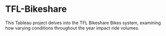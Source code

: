 # TFL-Bikeshare
 This Tableau project delves into the TFL Bikeshare Bikes system, examining how varying conditions throughout the year impact ride volumes. 
